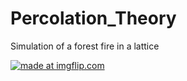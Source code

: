 # Percolation_Theory
Simulation of a forest fire in a lattice


<a href="https://imgflip.com/gif/3wpakl"> <img src="https://i.imgflip.com/3wpakl.gif" title =  "made at imgflip.com"/></a>
